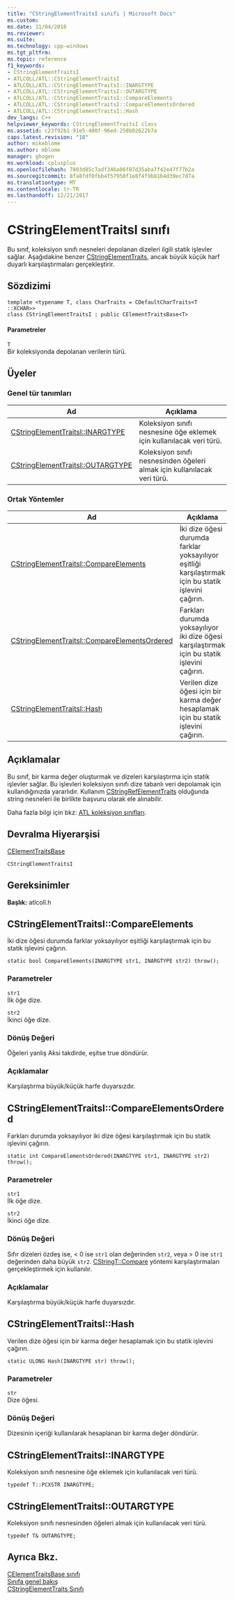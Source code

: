 ```yaml
---
title: "CStringElementTraitsI sınıfı | Microsoft Docs"
ms.custom: 
ms.date: 11/04/2016
ms.reviewer: 
ms.suite: 
ms.technology: cpp-windows
ms.tgt_pltfrm: 
ms.topic: reference
f1_keywords:
- CStringElementTraitsI
- ATLCOLL/ATL::CStringElementTraitsI
- ATLCOLL/ATL::CStringElementTraitsI::INARGTYPE
- ATLCOLL/ATL::CStringElementTraitsI::OUTARGTYPE
- ATLCOLL/ATL::CStringElementTraitsI::CompareElements
- ATLCOLL/ATL::CStringElementTraitsI::CompareElementsOrdered
- ATLCOLL/ATL::CStringElementTraitsI::Hash
dev_langs: C++
helpviewer_keywords: CStringElementTraitsI class
ms.assetid: c23f92b1-91e5-400f-96ed-258b02622b7a
caps.latest.revision: "18"
author: mikeblome
ms.author: mblome
manager: ghogen
ms.workload: cplusplus
ms.openlocfilehash: 7803d85c7adf346a06f87d35aba7f42e47f77b2a
ms.sourcegitcommit: 8fa8fdf0fbb4f57950f1e8f4f9b81b4d39ec7d7a
ms.translationtype: MT
ms.contentlocale: tr-TR
ms.lasthandoff: 12/21/2017
---
```

# <a name="cstringelementtraitsi-class"></a>CStringElementTraitsI sınıfı
Bu sınıf, koleksiyon sınıfı nesneleri depolanan dizeleri ilgili statik işlevler sağlar. Aşağıdakine benzer [CStringElementTraits](../../atl/reference/cstringelementtraits-class.md), ancak büyük küçük harf duyarlı karşılaştırmaları gerçekleştirir.  
  
## <a name="syntax"></a>Sözdizimi  
  
```
template <typename T, class CharTraits = CDefaultCharTraits<T ::XCHAR>>  
class CStringElementTraitsI : public CElementTraitsBase<T>
```  
  
#### <a name="parameters"></a>Parametreler  
 `T`  
 Bir koleksiyonda depolanan verilerin türü.  
  
## <a name="members"></a>Üyeler  
  
### <a name="public-typedefs"></a>Genel tür tanımları  
  
|Ad|Açıklama|  
|----------|-----------------|  
|[CStringElementTraitsI::INARGTYPE](#inargtype)|Koleksiyon sınıfı nesnesine öğe eklemek için kullanılacak veri türü.|  
|[CStringElementTraitsI::OUTARGTYPE](#outargtype)|Koleksiyon sınıfı nesnesinden öğeleri almak için kullanılacak veri türü.|  
  
### <a name="public-methods"></a>Ortak Yöntemler  
  
|Ad|Açıklama|  
|----------|-----------------|  
|[CStringElementTraitsI::CompareElements](#compareelements)|İki dize öğesi durumda farklar yoksayılıyor eşitliği karşılaştırmak için bu statik işlevini çağırın.|  
|[CStringElementTraitsI::CompareElementsOrdered](#compareelementsordered)|Farkları durumda yoksayılıyor iki dize öğesi karşılaştırmak için bu statik işlevini çağırın.|  
|[CStringElementTraitsI::Hash](#hash)|Verilen dize öğesi için bir karma değer hesaplamak için bu statik işlevini çağırın.|  
  
## <a name="remarks"></a>Açıklamalar  
 Bu sınıf, bir karma değer oluşturmak ve dizeleri karşılaştırma için statik işlevler sağlar. Bu işlevleri koleksiyon sınıfı dize tabanlı veri depolamak için kullandığınızda yararlıdır. Kullanım [CStringRefElementTraits](../../atl/reference/cstringrefelementtraits-class.md) olduğunda string nesneleri ile birlikte başvuru olarak ele alınabilir.  
  
 Daha fazla bilgi için bkz: [ATL koleksiyon sınıfları](../../atl/atl-collection-classes.md).  
  
## <a name="inheritance-hierarchy"></a>Devralma Hiyerarşisi  
 [CElementTraitsBase](../../atl/reference/celementtraitsbase-class.md)  
  
 `CStringElementTraitsI`  
  
## <a name="requirements"></a>Gereksinimler  
 **Başlık:** atlcoll.h  
  
##  <a name="compareelements"></a>CStringElementTraitsI::CompareElements  
 İki dize öğesi durumda farklar yoksayılıyor eşitliği karşılaştırmak için bu statik işlevini çağırın.  
  
```
static bool CompareElements(INARGTYPE str1, INARGTYPE str2) throw();
```  
  
### <a name="parameters"></a>Parametreler  
 `str1`  
 İlk öğe dize.  
  
 `str2`  
 İkinci öğe dize.  
  
### <a name="return-value"></a>Dönüş Değeri  
 Öğeleri yanlış Aksi takdirde, eşitse true döndürür.  
  
### <a name="remarks"></a>Açıklamalar  
 Karşılaştırma büyük/küçük harfe duyarsızdır.  
  
##  <a name="compareelementsordered"></a>CStringElementTraitsI::CompareElementsOrdered  
 Farkları durumda yoksayılıyor iki dize öğesi karşılaştırmak için bu statik işlevini çağırın.  
  
```
static int CompareElementsOrdered(INARGTYPE str1, INARGTYPE str2) throw();
```  
  
### <a name="parameters"></a>Parametreler  
 `str1`  
 İlk öğe dize.  
  
 `str2`  
 İkinci öğe dize.  
  
### <a name="return-value"></a>Dönüş Değeri  
 Sıfır dizeleri özdeş ise, < 0 ise `str1` olan değerinden `str2`, veya > 0 ise `str1` değerinden daha büyük `str2`. [CStringT::Compare](../../atl-mfc-shared/reference/cstringt-class.md#compare) yöntemi karşılaştırmaları gerçekleştirmek için kullanılır.  

  
### <a name="remarks"></a>Açıklamalar  
 Karşılaştırma büyük/küçük harfe duyarsızdır.  
  
##  <a name="hash"></a>CStringElementTraitsI::Hash  
 Verilen dize öğesi için bir karma değer hesaplamak için bu statik işlevini çağırın.  
  
```
static ULONG Hash(INARGTYPE str) throw();
```  
  
### <a name="parameters"></a>Parametreler  
 `str`  
 Dize öğesi.  
  
### <a name="return-value"></a>Dönüş Değeri  
 Dizesinin içeriği kullanılarak hesaplanan bir karma değer döndürür.  
  
##  <a name="inargtype"></a>CStringElementTraitsI::INARGTYPE  
 Koleksiyon sınıfı nesnesine öğe eklemek için kullanılacak veri türü.  
  
```
typedef T::PCXSTR INARGTYPE;
```  
  
##  <a name="outargtype"></a>CStringElementTraitsI::OUTARGTYPE  
 Koleksiyon sınıfı nesnesinden öğeleri almak için kullanılacak veri türü.  
  
```
typedef T& OUTARGTYPE;
```  
  
## <a name="see-also"></a>Ayrıca Bkz.  
 [CElementTraitsBase sınıfı](../../atl/reference/celementtraitsbase-class.md)   
 [Sınıfa genel bakış](../../atl/atl-class-overview.md)   
 [CStringElementTraits Sınıfı](../../atl/reference/cstringelementtraits-class.md)
